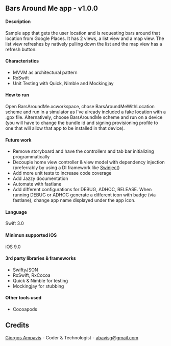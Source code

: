 ## Bars Around Me app - v1.0.0
#### Description
Sample app that gets the user location and is requesting bars around that location from Google Places.
It has 2 views, a list view and a map view. The list view refreshes by natively pulling down the list and the map view has a refresh button.

#### Characteristics
* MVVM as architectural pattern
* RxSwift
* Unit Testing with Quick, Nimble and Mockingjay

#### How to run
Open BarsAroundMe.xcworkspace, chose BarsAroundMeWithLocation scheme and run in a simulator as I've already included a fake location with a .gpx file. Alternatively, choose BarsAroundMe scheme and run on a device (you will have to change the bundle id and signing provisioning profile to one that will allow that app to be installed in that device).

#### Future work
* Remove storyboard and have the controllers and tab bar initializing programmatically
* Decouple home view controller & view model with dependency injection (preferrably by using a DI framework like [Swinject](https://github.com/Swinject/Swinject "Swinject"))
* Add more unit tests to increase code coverage
* Add Jazzy documentation
* Automate with fastlane
* Add different configurations for DEBUG, ADHOC, RELEASE. When running DEBUG or ADHOC generate a different icon with badge (via fastlane), change app name displayed under the app icon.

#### Language
Swift 3.0

#### Minimun supported iOS
iOS 9.0

#### 3rd party libraries & frameworks
* SwiftyJSON
* RxSwift, RxCocoa
* Quick & Nimble for testing
* Mockingjay for stubbing

#### Other tools used
- Cocoapods

## Credits
[Giorgos Ampavis](https://github.com/abavisg "Github profile") - Coder & Technologist - <abavisg@gmail.com>

